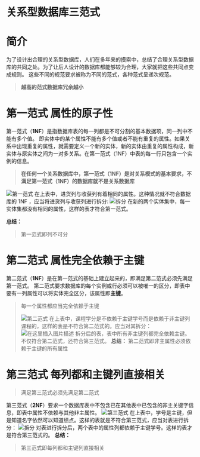 # 关系型数据库三范式

# 简介

为了设计出合理的关系型数据库，人们在多年来的摸索中，总结了合理关系型数据库的共同之处。为了让后人设计的数据库都能够较为合理，大家就把这些共同点变成规则。
这些不同的规范要求被称为不同的范式，各种范式呈递次规范。

> **越高的范式数据库冗余越小**

# 第一范式 属性的原子性

第一范式（**1NF**）是指数据库表的每一列都是不可分割的基本数据项，同一列中不能有多个值。
即实体中的某个属性不能有多个值或者不能有重复的属性。如果关系中出现重复的属性，就需要定义一个新的实体，新的实体由重复的属性构成，新实体与原实体之间为一对多关系。在第一范式（1NF）中表的每一行只包含一个实例的信息。
> **在任何一个关系数据库中，第一范式（1NF）是对关系模式的基本要求，不满足第一范式（1NF）的数据库就不是关系数据库**

![第一范式](http://blog-img-figure.oss-cn-chengdu.aliyuncs.com/img/20200316111001547.png)
在上表中，进货列与收获列有着相同的属性。这种情况就不符合数据库的 1NF ，应当将进货列与收获列进行拆分:
![拆分](http://blog-img-figure.oss-cn-chengdu.aliyuncs.com/img/20200316112828640.png)
在新的两个实体集中，每一实体集都没有相同的属性，这样的表才符合第一范式。

**总结：**
> 第一范式即列不可分

# 第二范式 属性完全依赖于主键

第二范式（**1NF**）是在第一范式的基础上建立起来的，即满足第二范式必须先满足第一范式。
第二范式要求数据库的每个实例或行必须可以被唯一的区分，即表中要有一列属性可以将实体完全区分，该属性即**主键**。
> 每一个属性都应当完全依赖于主键
>
> ![第二范式](http://blog-img-figure.oss-cn-chengdu.aliyuncs.com/img/20200316115326352.png)
> 在上表中，课程学分是不依赖于主键学号而是依赖于非主键列课程的，这样的表是不符合第二范式的。应当对其拆分：
> ![在这里插入图片描述](http://blog-img-figure.oss-cn-chengdu.aliyuncs.com/img/20200316125042779.png)
> 拆分后的表，表中所有非主键列都完全依赖主键。不仅符合第二范式，还符合第三范式。
> **总结：**
> 第二范式即非主属性必须依赖于主键的所有属性

# 第三范式 每列都和主键列直接相关

> 满足第三范式必须先满足第二范式

第三范式（**2NF**）要求一个数据库表中不包含已在其他表中已包含的非主关键字信息，即表中属性不依赖与其他非主属性。
![第三范式](http://blog-img-figure.oss-cn-chengdu.aliyuncs.com/img/20200316123407108.png)
在上表中，学号是主键，但是知道名字依然可以知道绩点。这样的表就是不符合第三范式，应当对表进行拆分：
![拆分](http://blog-img-figure.oss-cn-chengdu.aliyuncs.com/img/20200316123820552.png)
对表进行拆分后，两个表中的属性列都依赖于主键学号。这样的表才是符合第三范式的。
**总结：**

> 第三范式即每列都和主键列直接相关
